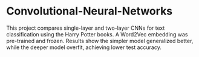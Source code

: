# Convolutional-Neural-Networks
This project compares single-layer and two-layer CNNs for text classification using the Harry Potter books. A Word2Vec embedding was pre-trained and frozen. Results show the simpler model generalized better, while the deeper model overfit, achieving lower test accuracy.
